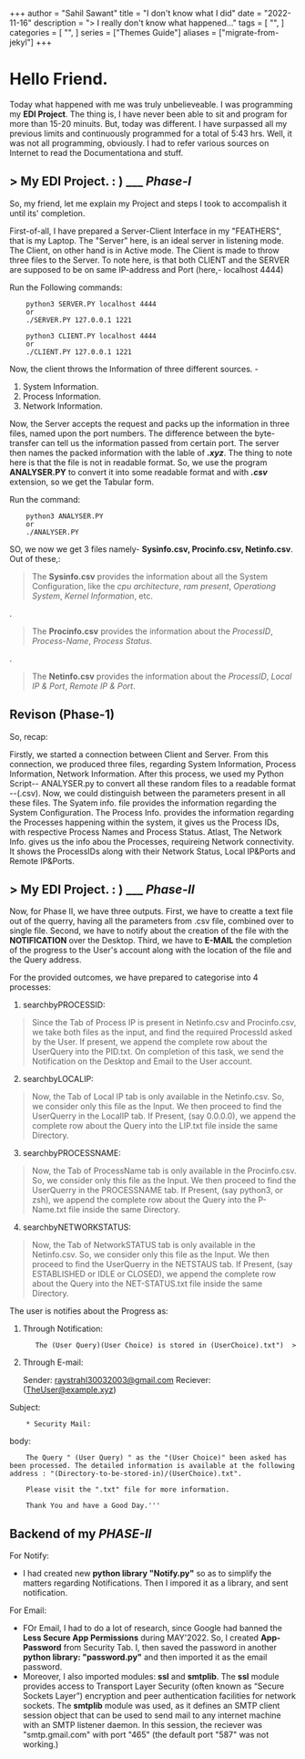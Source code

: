 +++
author = "Sahil Sawant"
title = "I don't know what I did"
date = "2022-11-16"
description = "> I really don't know what happened..."
tags = [
    "",
]
categories = [
    "",
]
series = ["Themes Guide"]
aliases = ["migrate-from-jekyl"]
+++

# Hello Friend.

Today what happened with me was truly unbelieveable. I was programming my **EDI Project**. 
The thing is, I have never been able to sit and program for more than 15-20 minuits.
But, today was different. I have surpassed all my previous limits and continuously programmed for a total of 5:43 hrs.
Well, it was not all programming, obviously. I had to refer various sources on Internet to read the Documentationa and stuff.

## > My EDI Project. : )   ___ _Phase-I_

So, my friend, let me explain my Project and steps I took to accompalish it until its' completion.

First-of-all, I have prepared a Server-Client Interface in my "FEATHERS", that is my Laptop. The "Server" here, is an ideal server in listening mode.
The Client, on other hand is in Active mode. The Client is made to throw three files to the Server. To note here, is that both CLIENT and the SERVER are supposed to be on same IP-address and Port (here,- localhost 4444)

Run the Following commands:
    
        python3 SERVER.PY localhost 4444
        or
        ./SERVER.PY 127.0.0.1 1221
        
        python3 CLIENT.PY localhost 4444
        or
        ./CLIENT.PY 127.0.0.1 1221

Now, the client throws the Information of three different sources. - 

  1. System Information.
  2. Process Information.
  3. Network Information.
    
Now, the Server accepts the request and packs up the information in three files, named upon the port numbers.
The difference between the byte-transfer can tell us the information passed from certain port.
The server then names the packed information with the lable of ***.xyz***. The thing to note here is that the file is not in readable format.
So, we use the program **ANALYSER.PY** to convert it into some readable format and with ***.csv*** extension, so we get the Tabular form.

Run the command: 
        
        python3 ANALYSER.PY
        or
        ./ANALYSER.PY

SO, we now we get 3 files namely- **Sysinfo.csv, Procinfo.csv, Netinfo.csv**. Out of these,:
    
> The **Sysinfo.csv** provides the information about all the System Configuration, like the _cpu architecture_, _ram present_, _Operationg System_, _Kernel Information_, etc.

.

> The **Procinfo.csv** provides the information about the _ProcessID_, _Process-Name_, _Process Status_. 

.

> The **Netinfo.csv** provides the information about the _ProcessID_, _Local IP & Port_, _Remote IP & Port_.


## Revison (Phase-1)

So, recap: 

Firstly, we started a connection between Client and Server. From this connection, we produced three files, regarding System Information, Process Information, Network Information. After this process, we used my Python Script-- ANALYSER.py to convert all these random files to a readable format --(.csv). Now, we could distinguish between the parameters present in all these files. The Syatem info. file provides the information regarding the System Configuration. The Process Info. provides the information regarding the Processes happening within the system, it gives us the Process IDs, with respective Process Names and Process Status. Atlast, The Network Info. gives us the info abou the Processes, requireing Network connectivity. It shows the ProcessIDs along with their Network Status, Local IP&Ports and Remote IP&Ports.


## > My EDI Project. : )   ___ _Phase-II_

Now, for Phase II, we have three outputs. First, we have to creatte a text file out of the querry, having all the parameters from .csv file, combined over to single file. Second, we have to notify about the creation of the file with the **NOTIFICATION** over the Desktop. Third, we have to **E-MAIL** the completion of the progress to the User's account along with the location of the file and the Query address.

For the provided outcomes, we have prepared to categorise into 4 processes:

1. searchbyPROCESSID:
        
> Since the Tab of Process IP is present in Netinfo.csv and Procinfo.csv, we take both files as the input, and find the required ProcessId asked by the User. If present, we append the complete row about the UserQuery into the PID.txt. On completion of this task, we send the Notification on the Desktop and Email to the User account.

2. searchbyLOCALIP:
        
> Now, the Tab of Local IP tab is only available in the Netinfo.csv. So, we consider only this file as the Input. We then proceed to find the UserQuerry in the LocalIP tab. If Present, (say 0.0.0.0), we append the complete row about the Query into the LIP.txt file inside the same Directory.

3. searchbyPROCESSNAME:
        
> Now, the Tab of ProcessName tab is only available in the Procinfo.csv. So, we consider only this file as the Input. We then proceed to find the UserQuerry in the PROCESSNAME tab. If Present, (say python3, or zsh), we append the complete row about the Query into the P-Name.txt file inside the same Directory.

4. searchbyNETWORKSTATUS:
    
> Now, the Tab of NetworkSTATUS tab is only available in the Netinfo.csv. So, we consider only this file as the Input. We then proceed to find the UserQuerry in the NETSTAUS tab. If Present, (say ESTABLISHED or IDLE or CLOSED), we append the complete row about the Query into the NET-STATUS.txt file inside the same Directory.
        
The user is notifies about the Progress as:

  1. Through Notification:

            The (User Query)(User Choice) is stored in (UserChoice).txt")  >

  2. Through E-mail:

     Sender: raystrahl30032003@gmail.com
     Reciever: (TheUser@example.xyz)

Subject:

        * Security Mail:
body:

        The Query " (User Query) " as the "(User Choice)" been asked has been processed. The detailed information is available at the following address : "(Directory-to-be-stored-in)/(UserChoice).txt". 

        Please visit the ".txt" file for more information. 

        Thank You and have a Good Day.'''

## Backend of my _PHASE-II_

For Notify:

- I had created new **python library "Notify.py"** so as to simplify the matters regarding Notifications. Then I impored it as a library, and sent notification.
    
For Email:

- FOr Email, I had to do a lot of research, since Google had banned the **Less Secure App Permissions** during MAY'2022. So, I created **App-Password** from Security Tab. I, then saved the password in another **python library: "password.py"** and then imported it as the email password. 
- Moreover, I also imported modules: **ssl** and **smtplib**. The **ssl** module provides access to Transport Layer Security (often known as “Secure Sockets Layer”) encryption and peer authentication facilities for network sockets. The **smtplib** module  was used, as it defines an SMTP client session object that can be used to send mail to any internet machine with an SMTP listener daemon. In this session, the reciever was "smtp.gmail.com" with port "465" (the default port "587" was not working.)
